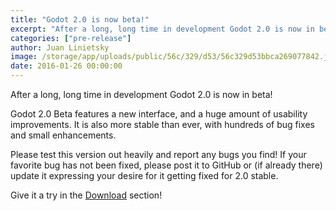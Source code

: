 ```yaml
---
title: "Godot 2.0 is now beta!"
excerpt: "After a long, long time in development Godot 2.0 is now in beta!"
categories: ["pre-release"]
author: Juan Linietsky
image: /storage/app/uploads/public/56c/329/d53/56c329d53bbca269077842.jpg
date: 2016-01-26 00:00:00
---
```


After a long, long time in development Godot 2.0 is now in beta!

Godot 2.0 Beta features a new interface, and a huge amount of usability improvements. It is also more stable than ever, with hundreds of bug fixes and small enhancements.

Please test this version out heavily and report any bugs you find! If your favorite bug has not been fixed, please post it to GitHub or (if already there) update it expressing your desire for it getting fixed for 2.0 stable.

Give it a try in the [Download](/download) section!
